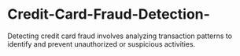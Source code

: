 # Credit-Card-Fraud-Detection-
Detecting credit card fraud involves analyzing transaction patterns to identify and prevent unauthorized or suspicious activities.
